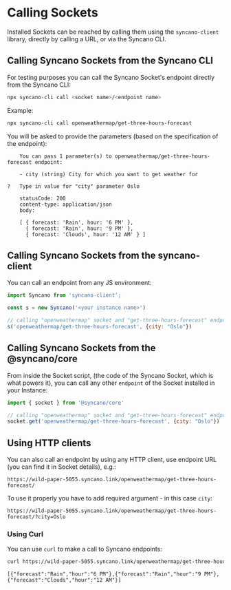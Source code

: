# Calling Sockets

Installed Sockets can be reached by calling them using the `syncano-client` library, directly by calling a URL, or via the Syncano CLI.

## Calling Syncano Sockets from the Syncano CLI

For testing purposes you can call the Syncano Socket's endpoint directly from the Syncano CLI:

```sh
npx syncano-cli call <socket name>/<endpoint name>
```
Example:
```sh
npx syncano-cli call openweathermap/get-three-hours-forecast
```
You will be asked to provide the parameters (based on the specification of the endpoint):
```
    You can pass 1 parameter(s) to openweathermap/get-three-hours-forecast endpoint:

    - city (string) City for which you want to get weather for

?   Type in value for "city" parameter Oslo

    statusCode: 200
    content-type: application/json
    body:

    [ { forecast: 'Rain', hour: '6 PM' },
      { forecast: 'Rain', hour: '9 PM' },
      { forecast: 'Clouds', hour: '12 AM' } ]
```
## Calling Syncano Sockets from the syncano-client

You can call an endpoint from any JS environment:
```js
import Syncano from 'syncano-client';

const s = new Syncano('<your instance name>')

// calling "openweathermap" socket and "get-three-hours-forecast" endpoint
s('openweathermap/get-three-hours-forecast', {city: "Oslo"})
```

## Calling Syncano Sockets from the @syncano/core

From inside the Socket script, (the code of the Syncano Socket, which is what powers it), you can call any other `endpoint` of the Socket installed in your Instance:
```js
import { socket } from '@syncano/core'

// calling "openweathermap" socket and "get-three-hours-forecast" endpoint
socket.get('openweathermap/get-three-hours-forecast', {city: "Oslo"})
```

## Using HTTP clients

You can also call an endpoint by using any HTTP client, use endpoint URL (you can find it in Socket details), e.g.:
```
https://wild-paper-5055.syncano.link/openweathermap/get-three-hours-forecast/
```

To use it properly you have to add required argument - in this case `city`:
```
https://wild-paper-5055.syncano.link/openweathermap/get-three-hours-forecast/?city=Oslo
```

### Using Curl
You can use `curl` to make a call to Syncano endpoints:
```sh
curl https://wild-paper-5055.syncano.link/openweathermap/get-three-hours-forecast/?city=Oslo
```
```
[{"forecast":"Rain","hour":"6 PM"},{"forecast":"Rain","hour":"9 PM"},{"forecast":"Clouds","hour":"12 AM"}]
```
